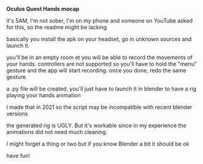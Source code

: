 **Oculus Quest Hands mocap**

it's 5AM, I'm not sober, I'm on my phone and someone on YouTube asked for this, so the readme might be lacking



basically you install the apk on your headset, go in unknown sources and launch it.

you'll be in an empty room et you will be able to record the movements of your hands.
controllers are not supported so you'll have to hold the "menu" gesture and the app will start recording. once you done, redo the same gesture.

a .py file will be created, you'll just have to launch it in blender to have a rig playing your hands animation



I made that in 2021 so the script may be incompatible with recent blender versions 

the generated rig is UGLY. But it's workable since in my experience the animations did not need much cleaning.

I might forget a thing or two but if you know Blender a bit it should be ok


have fun!
